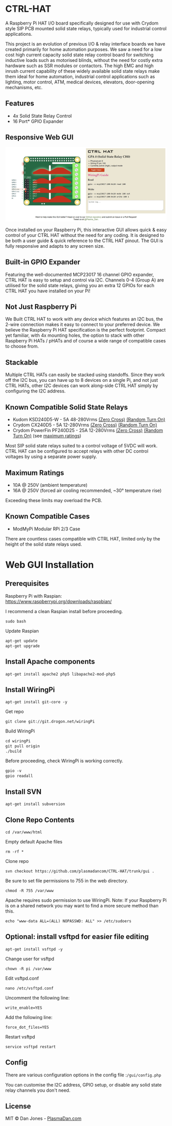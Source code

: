 # CTRL-HAT

A Raspberry Pi HAT I/O board specifically designed for use with Crydom style SIP PCB mounted solid state relays, typically used for industrial control applications.

This project is an evolution of previous I/O & relay interface boards we have created primarily for home automation purposes. We saw a need for a low cost high current capacity solid state relay control board for switching inductive loads such as motorised blinds, without the need for costly extra hardware such as SSR modules or contactors. The high EMC and high inrush current capability of these widely available solid state relays make them ideal for home automation, industrial control applications such as lighting, motor control, ATM, medical devices, elevators, door-opening mechanisms, etc.

## Features

* 4x Solid State Relay Control
* 16 Port* GPIO Expander

## Responsive Web GUI

![CTRL HAT Web GUI](/ctrl-hat-web-gui.gif)

Once installed on your Raspberry Pi, this interactive GUI allows quick & easy control of your CTRL HAT without the need for any coding. It is designed to be both a user guide & quick reference to the CTRL HAT pinout. The GUI is fully responsive and adapts to any screen size.

## Built-in GPIO Expander

Featuring the well-documented MCP23017 16 channel GPIO expander, CTRL HAT is easy to setup and control via I2C. Channels 0-4 (Group A) are utilised for the solid state relays, giving you an extra 12 GPIOs for each CTRL HAT you have installed on your Pi!

## Not Just Raspberry Pi

We Built CTRL HAT to work with any device which features an I2C bus, the 2-wire connection makes it easy to connect to your preferred device. We believe the Raspberry Pi HAT specification is the perfect footprint. Compact yet familiar, with 4x mounting holes, the option to stack with other Raspberry Pi HATs / pHATs and of course a wide range of compatible cases to choose from.

## Stackable

Multiple CTRL HATs can easily be stacked using standoffs. Since they work off the I2C bus, you can have up to 8 devices on a single Pi, and not just CTRL HATs, other I2C devices can work along-side CTRL HAT simply by configuring the I2C address.

## Known Compatible Solid State Relays

* Kudom KSD240D5-W - 5A 48-280Vrms [(Zero Cross)](https://www.rapidonline.com/kudom-ksd240d5-w-pcb-ssr-4-32vdc-input-48-280vac-5a-load-with-zero-cross-turn-on-60-1575)  [(Random Turn On)](https://www.rapidonline.com/kudom-ksd240d5r-w-pcb-ssr-4-32vdc-input-48-280vac-5a-load-with-random-turn-on-60-1574)
* Crydom CX240D5 - 5A 12-280Vrms [(Zero Cross)](https://uk.farnell.com/sensata-crydom/cx240d5/ssr-5a-240vac-3-15vdc/dp/1200213) [(Random Turn On)](https://uk.farnell.com/crydom/cx240d5r/ssr-5a-240vac/dp/1613825)
* Crydom PowerFin PF240D25 - 25A 12-280Vrms [(Zero Cross)](https://uk.farnell.com/crydom/pf240d25/ssr-3-15vdc-12-280vac-25a/dp/1200285) [(Random Turn On)](https://uk.farnell.com/crydom/pf240d25r/ssr-25a-240vac/dp/1613907) (see [maximum ratings](#maximum-ratings))

Most SIP solid state relays suited to a control voltage of 5VDC will work. CTRL HAT can be configured to accept relays with other DC control voltages by using a separate power supply.

## Maximum Ratings

* 10A @ 250V (ambient temperature)
* 16A @ 250V (forced air cooling recommended, ~30° temperature rise)

Exceeding these limits may overload the PCB.

## Known Compatible Cases

* ModMyPi Modular RPi 2/3 Case

There are countless cases compatible with CTRL HAT, limited only by the height of the solid state relays used.

# Web GUI Installation

## Prerequisites

Raspberry Pi with Raspian:
https://www.raspberrypi.org/downloads/raspbian/

I recommend a clean Raspian install before proceeding.

```
sudo bash
```

Update Raspian

```
apt-get update
apt-get upgrade
```

## Install Apache components

```
apt-get install apache2 php5 libapache2-mod-php5
```

## Install WiringPi

```
apt-get install git-core -y
```

Get repo

```
git clone git://git.drogon.net/wiringPi
```

Build WiringPi

```
cd wiringPi
git pull origin
./build
```

Before proceeding, check WiringPi is working correctly.

```
gpio -v
gpio readall
```

## Install SVN

```
apt-get install subversion
```

## Clone Repo Contents

```
cd /var/www/html
```

Empty default Apache files

```
rm -rf *
```

Clone repo

```
svn checkout https://github.com/plasmadancom/CTRL-HAT/trunk/gui .
```

Be sure to set file permissions to 755 in the web directory.

```
chmod -R 755 /var/www
```

Apache requires sudo permission to use WiringPi.
Note: If your Raspberry Pi is on a shared network you may want to find a more secure method than this.

```
echo "www-data ALL=(ALL) NOPASSWD: ALL" >> /etc/sudoers
```

## Optional: install vsftpd for easier file editing

```
apt-get install vsftpd -y
```

Change user for vsftpd

```
chown -R pi /var/www
```

Edit vsftpd.conf

```
nano /etc/vsftpd.conf
```

Uncomment the following line:

```
write_enable=YES
```

Add the following line:

```
force_dot_files=YES
```

Restart vsftpd

```
service vsftpd restart
```

## Config

There are various configuration options in the config file :```/gui/config.php```

You can customise the I2C address, GPIO setup, or disable any solid state relay channels you don't need.

## License

MIT © Dan Jones - [PlasmaDan.com](https://plasmadan.com)
